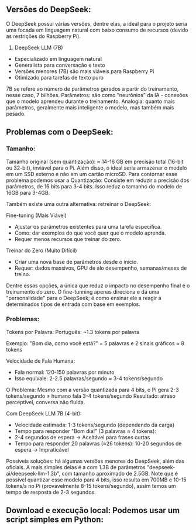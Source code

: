 ## Versões do DeepSeek:
O DeepSeek possui várias versões, dentre elas, a ideal para o projeto seria uma focada em linguagem natural com baixo consumo de recursos (devido as restrições do Raspberry Pi).
1. DeepSeek LLM (7B)
- Especializado em linguagem natural
- Generalista para conversação e texto
- Versões menores (7B) são mais viáveis para Raspberry Pi
- Otimizado para tarefas de texto puro

7B se refere ao número de parâmetros gerados a partir do treinamento, nesse caso, 7 bilhões.
Parâmetros: são como "neurônios" da IA - conexões que o modelo aprendeu durante o treinamento.
Analogia: quanto mais parâmetros, geralmente mais inteligente o modelo, mas também mais pesado.

## Problemas com o DeepSeek:

### Tamanho:
Tamanho original (sem quantização): ≈ 14-16 GB em precisão total (16-bit ou 32-bit), inviável para o Pi. Além disso, o ideal seria armazenar o modelo em um SSD externo e não em um cartão microSD.
Para contornar esse problema podemos usar a Quantização: Consiste em reduzir a precisão dos parâmetros, de 16 bits para 3-4 bits. Isso reduz o tamanho do modelo de 16GB para 3-4GB. 

Também existe uma outra alternativa: retreinar o DeepSeek:

Fine-tuning (Mais Viável)
  * Ajustar os parâmetros existentes para uma tarefa específica.
  * Como: dar exemplos do que você quer que o modelo aprenda.
  * Requer menos recursos que treinar do zero.

 Treinar do Zero (Muito Difícil)
  * Criar uma nova base de parâmetros desde o início.
  * Requer: dados massivos, GPU de alo desempenho, semanas/meses de treino. 

Dentre essas opções, a única que reduz o impacto no desempenho final é o treinamento do zero. O fine-tunning apenas direciona e dá uma "personalidade" para o DeepSeek; é como ensinar ele a reagir a determinados tipos de entrada com base em exemplos. 

### Problemas:

Tokens por Palavra:
Português: ~1.3 tokens por palavra

Exemplo: "Bom dia, como você está?" = 5 palavras e 2 sinais gráficos ≈ 8 tokens

Velocidade de Fala Humana:
- Fala normal: 120-150 palavras por minuto
- Isso equivale: 2-2.5 palavras/segundo ≈ 3-4 tokens/segundo

O Problema:
Mesmo com a versão quantizada para 4 bits, o Pi gera 2-3 tokens/segundo ≠ humano fala 3-4 tokens/segundo
Resultado: atraso perceptível, conversa não fluida.

Com DeepSeek LLM 7B (4-bit):
- Velocidade estimada: 1-3 tokens/segundo (dependendo da carga)
- Tempo para responder "Bom dia!" (3 palavras ≈ 4 tokens):
- 2-4 segundos de espera → Aceitável para frases curtas
- Tempo para responder 20 palavras (≈26 tokens): 10-20 segundos de espera → Impraticável

  
Possiveis soluções: há algumas versões menores do DeepSeek, além das oficiais. A mais simples delas é a com 1.3B de parâmetros "deepseek-ai/deepseek-llm-1.3b", com tamanho aproximado de 2.5GB. Note que é possível quantizar esse modelo para 4 bits, isso resulta em 700MB e 10-15 tokens/s no Pi (provavelmente 8-15 tokens/segundo), assim temos um tempo de resposta de 2-3 segundos. 


## Download e execução local: Podemos usar um script simples em Python:

